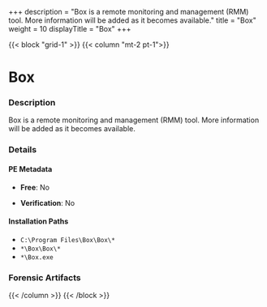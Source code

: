 +++
description = "Box is a remote monitoring and management (RMM) tool. More information will be added as it becomes available."
title = "Box"
weight = 10
displayTitle = "Box"
+++


{{< block "grid-1" >}}
{{< column "mt-2 pt-1">}}

# Box


### Description

Box is a remote monitoring and management (RMM) tool. More information will be added as it becomes available.




### Details


#### PE Metadata


- **Free**: No

- **Verification**: No




#### Installation Paths
- `C:\Program Files\Box\Box\*`
- `*\Box\Box\*`
- `*\Box.exe`

### Forensic Artifacts










{{< /column >}}
{{< /block >}}
